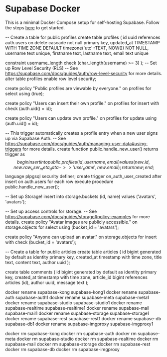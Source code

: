 # Supabase Docker

This is a minimal Docker Compose setup for self-hosting Supabase. Follow the steps [here](https://supabase.com/docs/guides/hosting/docker) to get started.

-- Create a table for public profiles
create table profiles (
  id uuid references auth.users on delete cascade not null primary key,
  updated_at TIMESTAMP WITH TIME ZONE DEFAULT timezone('utc'::TEXT, NOW()) NOT NULL,
  username text unique,
  firstname text,
  lastname text,
  email text unique

  constraint username_length check (char_length(username) >= 3)
);
-- Set up Row Level Security (RLS)
-- See https://supabase.com/docs/guides/auth/row-level-security for more details.
alter table profiles
  enable row level security;

create policy "Public profiles are viewable by everyone." on profiles
  for select using (true);

create policy "Users can insert their own profile." on profiles
  for insert with check (auth.uid() = id);

create policy "Users can update own profile." on profiles
  for update using (auth.uid() = id);

-- This trigger automatically creates a profile entry when a new user signs up via Supabase Auth.
-- See https://supabase.com/docs/guides/auth/managing-user-data#using-triggers for more details.
create function public.handle_new_user()
returns trigger as $$
begin
  insert into public.profiles (id, username, email)
  values (new.id, new.raw_user_meta_data->>'user_name', new.email);
  return new;
end;
$$ language plpgsql security definer;
create trigger on_auth_user_created
  after insert on auth.users
  for each row execute procedure public.handle_new_user();

-- Set up Storage!
insert into storage.buckets (id, name)
  values ('avatars', 'avatars');

-- Set up access controls for storage.
-- See https://supabase.com/docs/guides/storage#policy-examples for more details.
create policy "Avatar images are publicly accessible." on storage.objects
  for select using (bucket_id = 'avatars');

create policy "Anyone can upload an avatar." on storage.objects
  for insert with check (bucket_id = 'avatars');

-- Create a table for public articles
create table articles (
  id bigint generated by default as identity primary key,
  created_at timestamp with time zone,
  title text,
  content text,
  author uuid
);

create table comments (
  id bigint generated by default as identity primary key,
  created_at timestamp with time zone,
  article_id bigint references articles (id),
  author uuid,
  message text
);

docker rename supabase-kong supabase-kong1
docker rename supabase-auth supabase-auth1
docker rename supabase-meta supabase-meta1
docker rename supabase-studio supabase-studio1
docker rename supabase-realtime supabase-realtime1
docker rename supabase-mail supabase-mail1
docker rename supabase-storage supabase-storage1
docker rename supabase-rest supabase-rest1
docker rename supabase-db supabase-db1
docker rename supabase-imgproxy supabase-imgproxy1

docker rm supabase-kong
docker rm supabase-auth
docker rm supabase-meta
docker rm supabase-studio
docker rm supabase-realtime
docker rm supabase-mail
docker rm supabase-storage
docker rm supabase-rest
docker rm supabase-db
docker rm supabase-imgproxy